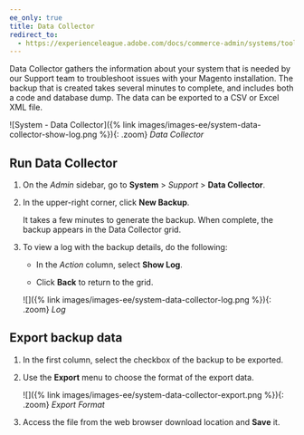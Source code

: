 ```yaml
---
ee_only: true
title: Data Collector
redirect_to:
  - https://experienceleague.adobe.com/docs/commerce-admin/systems/tools/support.html#data-collector
---
```


Data Collector gathers the information about your system that is needed by our Support team to troubleshoot issues with your Magento installation. The backup that is created takes several minutes to complete, and includes both a code and database dump. The data can be exported to a CSV or Excel XML file.

![System - Data Collector]({% link images/images-ee/system-data-collector-show-log.png %}){: .zoom}
_Data Collector_

## Run Data Collector

1. On the _Admin_ sidebar, go to **System** > _Support_ > **Data Collector**.

1. In the upper-right corner, click **New Backup**.

    It takes a few minutes to generate the backup. When complete, the backup appears in the Data Collector grid.

1. To view a log with the backup details, do the following:

    - In the _Action_ column, select **Show Log**.

    - Click **Back** to return to the grid.

    ![]({% link images/images-ee/system-data-collector-log.png %}){: .zoom}
    _Log_

## Export backup data

1. In the first column, select the checkbox of the backup to be exported.

1. Use the **Export** menu to choose the format of the export data.

    ![]({% link images/images-ee/system-data-collector-export.png %}){: .zoom}
    _Export Format_

1. Access the file from the web browser download location and **Save** it.
